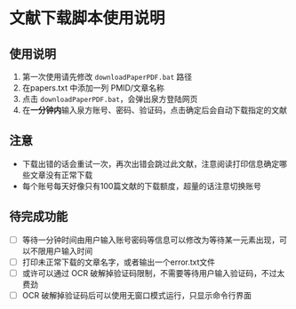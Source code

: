 # 文献下载脚本使用说明
## 使用说明
1. 第一次使用请先修改 `downloadPaperPDF.bat` 路径
2. 在papers.txt 中添加一列 PMID/文章名称
3. 点击 `downloadPaperPDF.bat`，会弹出泉方登陆网页
4. 在**一分钟内**输入泉方账号、密码、验证码，点击确定后会自动下载指定的文献

## 注意
- 下载出错的话会重试一次，再次出错会跳过此文献，注意阅读打印信息确定哪些文章没有正常下载
- 每个账号每天好像只有100篇文献的下载额度，超量的话注意切换账号

## 待完成功能
- [ ] 等待一分钟时间由用户输入账号密码等信息可以修改为等待某一元素出现，可以不限用户输入时间
- [ ] 打印未正常下载的文章名字，或者输出一个error.txt文件
- [ ] 或许可以通过 OCR 破解掉验证码限制，不需要等待用户输入验证码，不过太费劲
- [ ] OCR 破解掉验证码后可以使用无窗口模式运行，只显示命令行界面